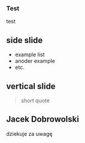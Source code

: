### Test
test


## side slide
- example list
- anoder example
- etc.

## vertical slide
>short quote

## Jacek Dobrowolski
dziekuje za uwagę


